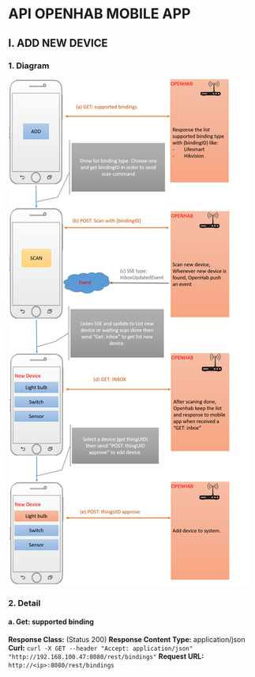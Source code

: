 # API OPENHAB MOBILE APP
## I. ADD NEW DEVICE
### 1. Diagram
![Diagram](/addnewdevicediagram.png)
### 2. Detail
#### a. Get: supported binding
**Response Class:** (Status 200)
**Response Content Type:** application/json
**Curl:** 
```curl -X GET --header "Accept: application/json" "http://192.168.100.47:8080/rest/bindings"```
**Request URL:**
```http://<ip>:8080/rest/bindings```
